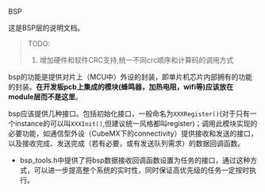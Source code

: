 BSP

这是BSP层的说明文档。

> TODO:
> 1. 增加硬件和软件CRC支持,统一不同crc顺序和计算码的调用方式

bsp的功能是提供对片上（MCU中）外设的封装，即单片机芯片内部拥有的功能的封装。**在开发板pcb上集成的模块(蜂鸣器，加热电阻，wifi等)应该放在module层而不是这里**。

bsp应该提供几种接口。包括初始化接口，一般命名为`XXXRegister()`(对于只有一个instance的可以叫`XXXInit()`,但建议统一风格都叫register)；调用此模块实现的必要功能，如通信型外设（CubeMX下的connectivity）提供接收和发送的接口，以及接收完成、发送完成（若有必要，或有发送队列需求）的数据回调函数。

- bsp_tools.h中提供了将bsp数据接收回调函数设置为任务的接口，通过这种方式，可以进一步提高整个系统的实时性，同时保证高优先级的任务一定按时执行。